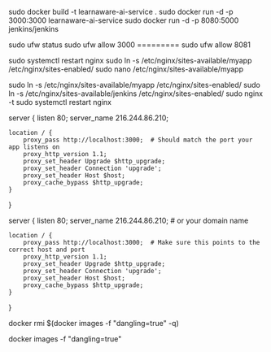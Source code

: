 sudo docker build -t learnaware-ai-service .
sudo docker run -d -p 3000:3000 learnaware-ai-service
sudo docker run -d -p 8080:5000 jenkins/jenkins

sudo ufw status
sudo ufw allow 3000 ========= sudo ufw allow 8081

sudo systemctl restart nginx
sudo ln -s /etc/nginx/sites-available/myapp /etc/nginx/sites-enabled/
sudo nano /etc/nginx/sites-available/myapp

sudo ln -s /etc/nginx/sites-available/myapp /etc/nginx/sites-enabled/
sudo ln -s /etc/nginx/sites-available/jenkins /etc/nginx/sites-enabled/
sudo nginx -t
sudo systemctl restart nginx

server {
listen 80;
server_name 216.244.86.210;

    location / {
        proxy_pass http://localhost:3000;  # Should match the port your app listens on
        proxy_http_version 1.1;
        proxy_set_header Upgrade $http_upgrade;
        proxy_set_header Connection 'upgrade';
        proxy_set_header Host $host;
        proxy_cache_bypass $http_upgrade;
    }

}

server {
listen 80;
server_name 216.244.86.210; # or your domain name

    location / {
        proxy_pass http://localhost:3000;  # Make sure this points to the correct host and port
        proxy_http_version 1.1;
        proxy_set_header Upgrade $http_upgrade;
        proxy_set_header Connection 'upgrade';
        proxy_set_header Host $host;
        proxy_cache_bypass $http_upgrade;
    }

}

<!-- DELETE UNTAGGED IMAGES -->

docker rmi $(docker images -f "dangling=true" -q)

docker images -f "dangling=true"
